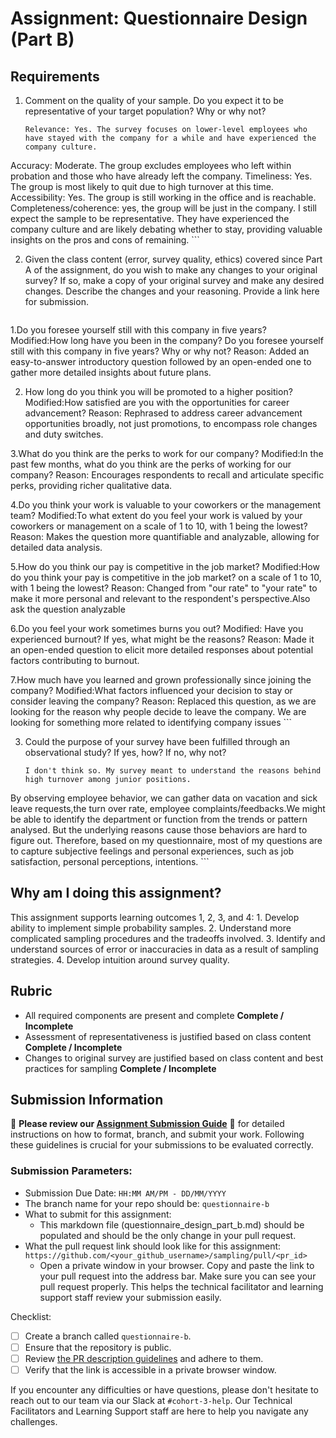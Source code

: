 # Assignment: Questionnaire Design (Part B)

## Requirements
1. Comment on the quality of your sample. Do you expect it to be representative of your target population? Why or why not?

    ```
   Relevance: Yes. The survey focuses on lower-level employees who have stayed with the company for a while and have experienced the company culture.
Accuracy: Moderate. The group excludes employees who left within probation and those who have already left the company.
Timeliness: Yes. The group is most likely to quit due to high turnover at this time.
Accessibility: Yes. The group is still working in the office and is reachable.
Completeness/coherence: yes, the group will be just in the company.
I still expect the sample to be representative. They have experienced the company culture and are likely debating whether to stay, providing valuable insights on the pros and cons of remaining.
    ```

2. Given the class content (error, survey quality, ethics) covered since Part A of the assignment, do you wish to make any changes to your original survey? If so, make a copy of your original survey and make any desired changes. Describe the changes and your reasoning. Provide a link here for submission.

    ```
    
1.Do you foresee yourself still with this company in five years?
Modified:How long have you been in the company? Do you foresee yourself still with this company in five years? Why or why not?
Reason: Added an easy-to-answer introductory question followed by an open-ended one to gather more detailed insights about future plans.

2. How long do you think you will be promoted to a higher position?
Modified:How satisfied are you with the opportunities for career advancement?
Reason: Rephrased to address career advancement opportunities broadly, not just promotions, to encompass role changes and duty switches.

3.What do you think are the perks to work for our company?
Modified:In the past few months, what do you think are the perks of working for our company?
Reason: Encourages respondents to recall and articulate specific perks, providing richer qualitative data.

4.Do you think your work is valuable to your coworkers or the management team?
Modified:To what extent do you feel your work is valued by your coworkers or management on a scale of 1 to 10, with 1 being the lowest?
Reason: Makes the question more quantifiable and analyzable, allowing for detailed data analysis.

5.How do you think our pay is competitive in the job market?
Modified:How do you think your pay is competitive in the job market? on a scale of 1 to 10, with 1 being the lowest?
Reason: Changed from "our rate" to "your rate" to make it more personal and relevant to the respondent's perspective.Also ask the question analyzable

6.Do you feel your work sometimes burns you out?
Modified: Have you experienced burnout? If yes, what might be the reasons?
Reason: Made it an open-ended question to elicit more detailed responses about potential factors contributing to burnout.

7.How much have you learned and grown professionally since joining the company?
Modified:What factors influenced your decision to stay or consider leaving the company?
Reason: Replaced this question, as we are looking for the reason why people decide to leave the company. We are looking for something more related to identifying company issues
    ```

3. Could the purpose of your survey have been fulfilled through an observational study? If yes, how? If no, why not?

    ```
    I don't think so. My survey meant to understand the reasons behind high turnover among junior positions.
By observing employee behavior, we can gather data on vacation and sick leave requests,the turn over rate, employee complaints/feedbacks.We might be able to identify the department or function from the trends or pattern analysed. But the underlying reasons cause those behaviors are hard to figure out.
Therefore, based on my questionnaire, most of my questions are to capture subjective feelings and personal experiences, such as job satisfaction, personal perceptions, intentions.
    ```

## Why am I doing this assignment?

This assignment supports learning outcomes 1, 2, 3, and 4:
	1.	Develop ability to implement simple probability samples.
	2.	Understand more complicated sampling procedures and the tradeoffs involved.
	3.	Identify and understand sources of error or inaccuracies in data as a result of sampling strategies.
	4.	Develop intuition around survey quality.

## Rubric

-	All required components are present and complete **Complete / Incomplete**
-	Assessment of representativeness is justified based on class content **Complete / Incomplete**
-	Changes to original survey are justified based on class content and best practices for sampling **Complete / Incomplete**

## Submission Information

🚨 **Please review our [Assignment Submission Guide](https://github.com/UofT-DSI/onboarding/blob/main/onboarding_documents/submissions.md)** 🚨 for detailed instructions on how to format, branch, and submit your work. Following these guidelines is crucial for your submissions to be evaluated correctly.

### Submission Parameters:
* Submission Due Date: `HH:MM AM/PM - DD/MM/YYYY`
* The branch name for your repo should be: `questionnaire-b`
* What to submit for this assignment:
    * This markdown file (questionnaire_design_part_b.md) should be populated and should be the only change in your pull request.
* What the pull request link should look like for this assignment: `https://github.com/<your_github_username>/sampling/pull/<pr_id>`
    * Open a private window in your browser. Copy and paste the link to your pull request into the address bar. Make sure you can see your pull request properly. This helps the technical facilitator and learning support staff review your submission easily.

Checklist:
- [ ] Create a branch called `questionnaire-b`.
- [ ] Ensure that the repository is public.
- [ ] Review [the PR description guidelines](https://github.com/UofT-DSI/onboarding/blob/main/onboarding_documents/submissions.md#guidelines-for-pull-request-descriptions) and adhere to them.
- [ ] Verify that the link is accessible in a private browser window.

If you encounter any difficulties or have questions, please don't hesitate to reach out to our team via our Slack at `#cohort-3-help`. Our Technical Facilitators and Learning Support staff are here to help you navigate any challenges.
